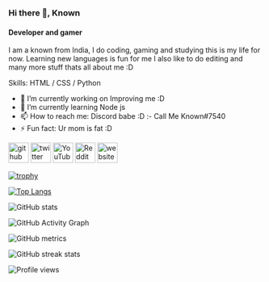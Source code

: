 ### Hi there 👋, Known
#### Developer and gamer

I am a known from India, I do coding, gaming and studying this is my life for now. Learning new languages is fun for me I also like to do editing and many more stuff thats all about me :D

Skills: HTML / CSS / Python

- 🔭 I’m currently working on Improving me :D 
- 🌱 I’m currently learning Node js 
- 📫 How to reach me: Discord babe :D :- Call Me Known#7540 
- ⚡ Fun fact: Ur mom is fat :D 


[<img src='https://cdn.jsdelivr.net/npm/simple-icons@3.0.1/icons/github.svg' alt='github' height='40'>](https://github.com/knownempire)  [<img src='https://cdn.jsdelivr.net/npm/simple-icons@3.0.1/icons/twitter.svg' alt='twitter' height='40'>](https://twitter.com/KNOWN_EMPIRE)  [<img src='https://cdn.jsdelivr.net/npm/simple-icons@3.0.1/icons/youtube.svg' alt='YouTube' height='40'>](https://www.youtube.com/channel/UCSrqIDj9IrK8N45VzziqWEw)  [<img src='https://cdn.jsdelivr.net/npm/simple-icons@3.0.1/icons/reddit.svg' alt='Reddit' height='40'>](https://www.reddit.com/user/KNOWN_EMPIRE)  [<img src='https://cdn.jsdelivr.net/npm/simple-icons@3.0.1/icons/icloud.svg' alt='website' height='40'>](https://arindamjk.netlify.app/)  

[![trophy](https://github-profile-trophy.vercel.app/?username=knownempire)](https://github.com/ryo-ma/github-profile-trophy)

[![Top Langs](https://github-readme-stats.vercel.app/api/top-langs/?username=knownempire)](https://github.com/anuraghazra/github-readme-stats)

![GitHub stats](https://github-readme-stats.vercel.app/api?username=knownempire&show_icons=true)  

![GitHub Activity Graph](https://activity-graph.herokuapp.com/graph?username=knownempire)  

![GitHub metrics](https://metrics.lecoq.io/knownempire)  

![GitHub streak stats](https://github-readme-streak-stats.herokuapp.com/?user=knownempire)  

![Profile views](https://gpvc.arturio.dev/knownempire)  
